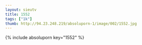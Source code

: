 ```yaml
--- 
layout: sieutv
title: 1552
tags: ["1k"]
thumb: http://94.23.248.219/absoluporn-1/image/002/1552.jpg
---
```

{% include absoluporn key="1552" %} 

